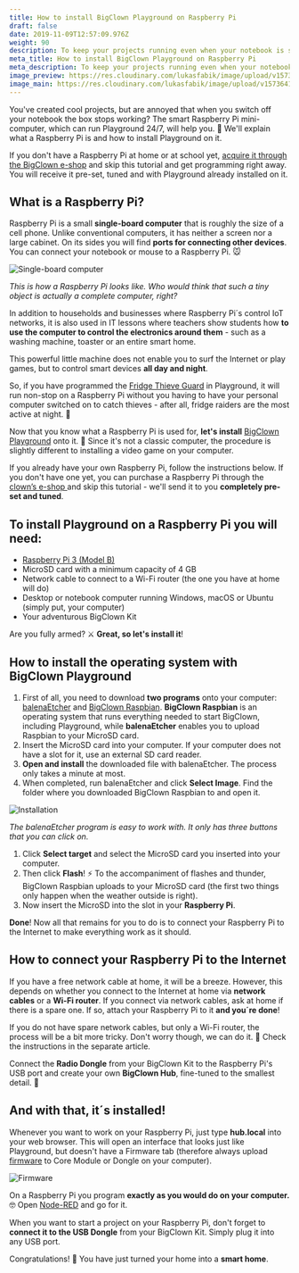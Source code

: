 ```yaml
---
title: How to install BigClown Playground on Raspberry Pi
draft: false
date: 2019-11-09T12:57:09.976Z
weight: 90
description: To keep your projects running even when your notebook is switched off, you need the help of Raspberry Pi. This article will tell you how to install BigClown Playground on it.
meta_title: How to install BigClown Playground on Raspberry Pi
meta_description: To keep your projects running even when your notebook is switched off, you need the help of a Raspberry Pi. This article will tell you how to install BigClown Playground on it.
image_preview: https://res.cloudinary.com/lukasfabik/image/upload/v1573641721/academy/jak-nainstalovat-playground-na-raspberry-pi/pouzivani-bigclown-playground.jpg
image_main: https://res.cloudinary.com/lukasfabik/image/upload/v1573641721/academy/jak-nainstalovat-playground-na-raspberry-pi/pouzivani-bigclown-playground.jpg
---
```


You've created cool projects, but are annoyed that when you switch off your notebook the box stops working? The smart Raspberry Pi mini-computer, which can run Playground 24/7, will help you. 🌃 We'll explain what a Raspberry Pi is and how to install Playground on it.

If you don't have a Raspberry Pi at home or at school yet, [acquire it through the BigClown e-shop](https://obchod.bigclown.cz/raspberry-pi-3-set/) and skip this tutorial and get programming right away. You will receive it pre-set, tuned and with Playground already installed on it.

## What is a Raspberry Pi?

Raspberry Pi is a small **single-board computer** that is roughly the size of a cell phone. Unlike conventional computers, it has neither a screen nor a large cabinet. On its sides you will find **ports for connecting other devices**. You can connect your notebook or mouse to a Raspberry Pi. 🐭

![Single-board computer](https://res.cloudinary.com/lukasfabik/image/upload/v1573304484/academy/jak-nainstalovat-playground-na-raspberry-pi/image1.jpg)

_This is how a Raspberry Pi looks like. Who would think that such a tiny object is actually a complete computer, right?_

In addition to households and businesses where Raspberry Pi´s control IoT networks, it is also used in IT lessons where teachers show students how **to use the computer to control the electronics around them** \- such as a washing machine, toaster or an entire smart home.

This powerful little machine does not enable you to surf the Internet or play games, but to control smart devices **all day and night**.

So, if you have programmed the [Fridge Thieve Guard](/cs/projects/chyt-mlsouna/) in Playground, it will run non-stop on a Raspberry Pi without you having to have your personal computer switched on to catch thieves - after all, fridge raiders are the most active at night. 🎂

Now that you know what a Raspberry Pi is used for, **let's install** [BigClown Playground](/cs/academy/co-je-to-bigclown-playground/) onto it. 💪 Since it's not a classic computer, the procedure is slightly different to installing a video game on your computer.

If you already have your own Raspberry Pi, follow the instructions below. If you don't have one yet, you can purchase a Raspberry Pi through the [clown’s e-shop ](https://obchod.bigclown.cz/raspberry-pi-3-set/)and skip this tutorial - we'll send it to you **completely pre-set and tuned**.

## To install Playground on a Raspberry Pi you will need:

* [Raspberry Pi 3 (Model B)](https://obchod.bigclown.cz/bigclown-hub/)
* MicroSD card with a minimum capacity of 4 GB
* Network cable to connect to a Wi-Fi router (the one you have at home will do)
* Desktop or notebook computer running Windows, macOS or Ubuntu (simply put, your computer)
* Your adventurous BigClown Kit

Are you fully armed? ⚔️ **Great, so let's install it**!

## How to install the operating system with BigClown Playground

1. First of all, you need to download **two programs** onto your computer: [balenaEtcher](https://www.balena.io/etcher/) and [BigClown Raspbian](https://github.com/bigclownlabs/bc-raspbian/releases). **BigClown Raspbian** is an operating system that runs everything needed to start BigClown, including Playground, while **balenaEtcher** enables you to upload Raspbian to your MicroSD card.
2. Insert the MicroSD card into your computer. If your computer does not have a slot for it, use an external SD card reader.
3. **Open and install** the downloaded file with balenaEtcher. The process only takes a minute at most.
4. When completed, run balenaEtcher and click **Select Image**. Find the folder where you downloaded BigClown Raspbian to and open it.

![Installation](https://res.cloudinary.com/lukasfabik/image/upload/v1573304484/academy/jak-nainstalovat-playground-na-raspberry-pi/image3.png)

_The balenaEtcher program is easy to work with. It only has three buttons that you can click on._

1. Click **Select target** and select the MicroSD card you inserted into your computer.
2. Then click **Flash**! ⚡ To the accompaniment of flashes and thunder, BigClown Raspbian uploads to your MicroSD card (the first two things only happen when the weather outside is right).
3. Now insert the MicroSD into the slot in your **Raspberry Pi**.

**Done**! Now all that remains for you to do is to connect your Raspberry Pi to the Internet to make everything work as it should.

## How to connect your Raspberry Pi to the Internet

If you have a free network cable at home, it will be a breeze. However, this depends on whether you connect to the Internet at home via **network cables** or a **Wi-Fi router**. If you connect via network cables, ask at home if there is a spare one. If so, attach your Raspberry Pi to it **and you´re done**!

If you do not have spare network cables, but only a Wi-Fi router, the process will be a bit more tricky. Don't worry though, we can do it. 💪 Check the instructions in the separate article.

Connect the **Radio Dongle** from your BigClown Kit to the Raspberry Pi's USB port and create your own **BigClown Hub**, fine-tuned to the smallest detail. 🤡

## And with that, it´s installed!

Whenever you want to work on your Raspberry Pi, just type **hub.local** into your web browser. This will open an interface that looks just like Playground, but doesn't have a Firmware tab (therefore always upload [firmware](/cs/academy/jak-nahrat-firmware/) to Core Module or Dongle on your computer).

![Firmware](https://res.cloudinary.com/lukasfabik/image/upload/v1573304484/academy/jak-nainstalovat-playground-na-raspberry-pi/image2.png)

On a Raspberry Pi you program **exactly as you would do on your computer.** 🤓 Open [Node-RED](/cs/academy/co-je-node-red/) and go for it.

When you want to start a project on your Raspberry Pi, don't forget to **connect it to the USB Dongle** from your BigClown Kit. Simply plug it into any USB port.

Congratulations! 🎉 You have just turned your home into a **smart home**.
